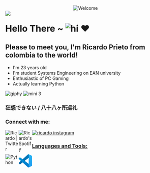 
<div align="center">
<img src="https://github.com/fnky/fnky/raw/fnky/img/welcome-fire.gif" alt="Welcome" align="center">
</div>

<img align="left" src="https://orhun.dev/img/crow.png">

# Hello There ~ <img src="https://user-images.githubusercontent.com/1303154/88677602-1635ba80-d120-11ea-84d8-d263ba5fc3c0.gif" width="24px" alt="hi"> ❤️


## Please to meet you, I'm Ricardo Prieto from colombia to the world!



- I'm 23 years old 
- I'm student Systems Engineering on EAN university 
- Enthusiastic of PC Gaming 
- Actually learning Python 

![giphy](https://user-images.githubusercontent.com/98360348/151096415-2a901415-d905-4b4d-bf19-cb86bcaa704e.gif) ![mini 3](https://user-images.githubusercontent.com/98360348/151097541-f0bd078a-1398-4d8d-916a-8e250de885c7.jpeg)


### 狂感できない / 八十八ヶ所巡礼


<h3 align="left">Connect with me:</h3>
<a href="https://twitter.com/Nevuus1">
  <img align="left" alt="Ricardo | Twitter" width="42px" src="https://raw.githubusercontent.com/peterthehan/peterthehan/master/assets/twitter.svg" />
</a>
<a href="https://open.spotify.com/user/12140278106">
  <img align="left" alt="Ricardo's Spotify" width="42px" src="https://raw.githubusercontent.com/peterthehan/peterthehan/master/assets/spotify.svg" />
</a>
<a href="https://steamcommunity.com/profiles/76561198083891338/">
  <img  aling="left" alt= "ricardo instagram" width="42px"
src="https://raw.githubusercontent.com/peterthehan/peterthehan/master/assets/steam.svg" />


  
<h3 align="left">Languages and Tools:</h3>
<img align="left" alt="Python" width="42px" src="https://upload.wikimedia.org/wikipedia/commons/c/c3/Python-logo-notext.svg"/>
<img align="left" alt="Visual Studio Code" width="42px" src="https://raw.githubusercontent.com/github/explore/80688e429a7d4ef2fca1e82350fe8e3517d3494d/topics/visual-studio-code/visual-studio-code.png" />

